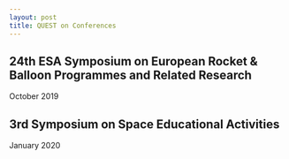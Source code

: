```yaml
---
layout: post
title: QUEST on Conferences
---
```


## 24th ESA Symposium on European Rocket & Balloon Programmes and Related Research

October 2019

## 3rd Symposium on Space Educational Activities

January 2020